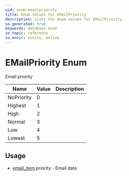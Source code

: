 ```yaml
---
uid: enum-emailpriority
title: Enum values for EMailPriority
description: Lists the enum values for EMailPriority.
so.generated: true
keywords: database enum
so.topic: reference
so.envir: onsite, online
---
```


# EMailPriority Enum

Email priority

| Name | Value | Description |
|------|-------|-------------|
|NoPriority|0||
|Highest|1||
|High|2||
|Normal|3||
|Low|4||
|Lowest|5||

## Usage

* [email_item](../email-item.md).priority - Email data
